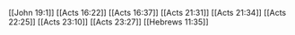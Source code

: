 [[John 19:1]]
[[Acts 16:22]]
[[Acts 16:37]]
[[Acts 21:31]]
[[Acts 21:34]]
[[Acts 22:25]]
[[Acts 23:10]]
[[Acts 23:27]]
[[Hebrews 11:35]]
